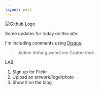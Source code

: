 ```yaml
---
layout: post
---
```


![Github Logo](https://farm9.staticflickr.com/8510/8420312876_2524de6bc3_m.jpg)

Some updates for today on this site.

I'm including comments using [Disqus](http://www.disqus.com).

> Jedem Anfang wohnt ein Zauber inne.

LAB: 
1. Sign up for Flickr
2. Upload an artwork/logo/photo
3. Show it on the blog


